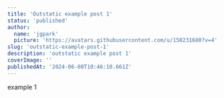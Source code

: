 ```yaml
---
title: 'Outstatic example post 1'
status: 'published'
author:
  name: 'jgpark'
  picture: 'https://avatars.githubusercontent.com/u/150231680?v=4'
slug: 'outstatic-example-post-1'
description: 'outstatic example post 1'
coverImage: ''
publishedAt: '2024-06-08T10:46:10.661Z'
---
```


example 1